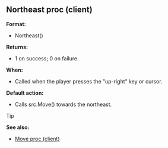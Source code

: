 ## Northeast proc (client)

**Format:**
+   Northeast()

**Returns:**
+   1 on success; 0 on failure.

**When:**
+   Called when the player presses the "up-right" key or cursor.

**Default action:**
+   Calls src.Move() towards the northeast.

> [!TIP] 
> **See also:**
> +   [Move proc (client)](/ref/client/proc/Move.md) 